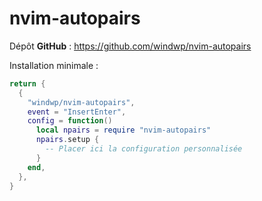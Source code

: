 # nvim-autopairs

Dépôt **GitHub** : https://github.com/windwp/nvim-autopairs

Installation minimale :
```lua
return {
  {
    "windwp/nvim-autopairs",
    event = "InsertEnter",
    config = function()
      local npairs = require "nvim-autopairs"
      npairs.setup {
        -- Placer ici la configuration personnalisée
      }
    end,
  },
}
```


